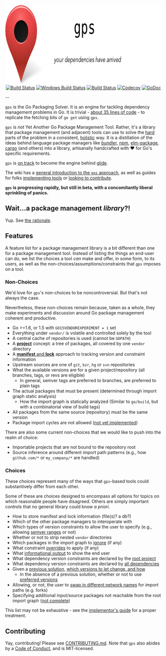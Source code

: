 <p align="center">
<img 
    src="header.png"
    width="800" height="255" border="0" alt="gps">
<br>
<a href="https://circleci.com/gh/sdboyer/gps"><img src="https://circleci.com/gh/sdboyer/gps.svg?style=shield" alt="Build Status"></a>
<a href="https://ci.appveyor.com/project/sdboyer/gps"><img src="https://ci.appveyor.com/api/projects/status/github/sdboyer/gps?svg=true&branch=master&passingText=Windows%20-%20OK&failingText=Windows%20-%20failed&pendingText=Windows%20-%20pending" alt="Windows Build Status"></a>
<a href="https://goreportcard.com/report/github.com/sdboyer/gps"><img src="https://goreportcard.com/badge/github.com/sdboyer/gps" alt="Build Status"></a>
<a href="https://codecov.io/gh/sdboyer/gps"><img src="https://codecov.io/gh/sdboyer/gps/branch/master/graph/badge.svg" alt="Codecov" /></a>
<a href="https://godoc.org/github.com/sdboyer/gps"><img src="https://godoc.org/github.com/sdboyer/gps?status.svg" alt="GoDoc"></a>
</p>

--

`gps` is the Go Packaging Solver. It is an engine for tackling dependency
management problems in Go. It is trivial - [about 35 lines of
code](https://github.com/sdboyer/gps/blob/master/example.go) - to replicate the
fetching bits of `go get` using `gps`.

`gps` is _not_ Yet Another Go Package Management Tool. Rather, it's a library
that package management (and adjacent) tools can use to solve the
[hard](https://en.wikipedia.org/wiki/Boolean_satisfiability_problem) parts of
the problem in a consistent,
[holistic](https://medium.com/@sdboyer/so-you-want-to-write-a-package-manager-4ae9c17d9527)
way. It is a distillation of the ideas behind language package managers like
[bundler](http://bundler.io), [npm](https://www.npmjs.com/),
[elm-package](https://github.com/elm-lang/elm-package),
[cargo](https://crates.io/) (and others) into a library, artisanally
handcrafted with ❤️ for Go's specific requirements.

`gps` is [on track](https://github.com/Masterminds/glide/pull/384) to become the engine behind [glide](https://glide.sh).

The wiki has a [general introduction to the `gps`
approach](https://github.com/sdboyer/gps/wiki/Introduction-to-gps), as well
as guides for folks [implementing
tools](https://github.com/sdboyer/gps/wiki/gps-for-Implementors) or [looking
to contribute](https://github.com/sdboyer/gps/wiki/gps-for-Contributors).

**`gps` is progressing rapidly, but still in beta, with a concomitantly liberal sprinkling of panics.**

## Wait...a package management _library_?!

Yup. See [the rationale](https://github.com/sdboyer/gps/wiki/Rationale).

## Features

A feature list for a package management library is a bit different than one for
a package management tool. Instead of listing the things an end-user can do,
we list the choices a tool *can* make and offer, in some form, to its users, as
well as the non-choices/assumptions/constraints that `gps` imposes on a tool.

### Non-Choices

We'd love for `gps`'s non-choices to be noncontroversial. But that's not always
the case.

Nevertheless, these non-choices remain because, taken as a whole, they make
experiments and discussion around Go package management coherent and
productive.

* Go >=1.6, or 1.5 with `GO15VENDOREXPERIMENT = 1` set
* Everything under `vendor/` is volatile and controlled solely by the tool
* A central cache of repositories is used (cannot be `GOPATH`)
* A [**project**](https://godoc.org/github.com/sdboyer/gps#ProjectRoot) concept:
  a tree of packages, all covered by one `vendor` directory
* A [**manifest** and
  **lock**](https://github.com/sdboyer/gps/wiki/gps-for-Implementors#manifests-and-locks)
  approach to tracking version and constraint information
* Upstream sources are one of `git`, `bzr`, `hg` or `svn` repositories
* What the available versions are for a given project/repository (all branches, tags, or revs are eligible)
  * In general, semver tags are preferred to branches, are preferred to plain tags
* The actual packages that must be present (determined through import graph static analysis)
  * How the import graph is statically analyzed (Similar to `go/build`, but with a combinatorial view of build tags)
* All packages from the same source (repository) must be the same version
* Package import cycles are not allowed ([not yet implemented](https://github.com/sdboyer/gps/issues/66))

There are also some current non-choices that we would like to push into the realm of choice:

* Importable projects that are not bound to the repository root
* Source inference around different import path patterns (e.g., how `github.com/*` or `my_company/*` are handled)

### Choices

These choices represent many of the ways that `gps`-based tools could
substantively differ from each other.

Some of these are choices designed to encompass all options for topics on which
reasonable people have disagreed. Others are simply important controls that no
general library could know _a priori_.

* How to store manifest and lock information (file(s)? a db?)
* Which of the other package managers to interoperate with
* Which types of version constraints to allow the user to specify (e.g., allowing [semver ranges](https://docs.npmjs.com/misc/semver) or not)
* Whether or not to strip nested `vendor` directories
* Which packages in the import graph to [ignore](https://github.com/sdboyer/gps/wiki/gps-for-Implementors#ignoring-packages) (if any)
* What constraint [overrides](https://github.com/sdboyer/gps/wiki/gps-for-Implementors#overrides) to apply (if any)
* What [informational output](https://github.com/sdboyer/gps/wiki/gps-for-Implementors#trace-and-tracelogger) to show the end user
* What dependency version constraints are declared by the [root project](https://github.com/sdboyer/gps/wiki/gps-for-Implementors#manifest-data)
* What dependency version constraints are declared by [all dependencies](https://github.com/sdboyer/gps/wiki/gps-for-Implementors#the-projectanalyzer)
* Given a [previous solution](https://github.com/sdboyer/gps/wiki/gps-for-Implementors#lock-data), [which versions to let change, and how](https://github.com/sdboyer/gps/wiki/gps-for-Implementors#tochange-changeall-and-downgrade)
  * In the absence of a previous solution, whether or not to use [preferred versions](https://github.com/sdboyer/gps/wiki/gps-for-Implementors#preferred-versions)
* Allowing, or not, the user to [swap in different network names](https://github.com/sdboyer/gps/wiki/gps-for-Implementors#projectidentifier) for import paths (e.g. forks)
* Specifying additional input/source packages not reachable from the root import graph ([not complete](https://github.com/sdboyer/gps/issues/42))

This list may not be exhaustive - see the
[implementor's guide](https://github.com/sdboyer/gps/wiki/gps-for-Implementors)
for a proper treatment.

## Contributing

Yay, contributing! Please see
[CONTRIBUTING.md](https://github.com/sdboyer/gps/blob/master/CONTRIBUTING.md).
Note that `gps` also abides by a [Code of
Conduct](https://github.com/sdboyer/gps/blob/master/CODE_OF_CONDUCT.md), and is MIT-licensed.
